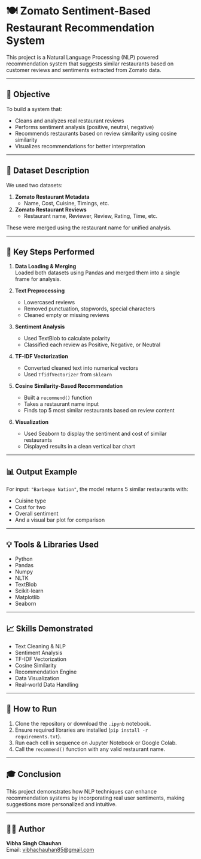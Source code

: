 
# 🍽️ Zomato Sentiment-Based Restaurant Recommendation System

This project is a Natural Language Processing (NLP) powered recommendation system that suggests similar restaurants based on customer reviews and sentiments extracted from Zomato data.

---

## 📌 Objective

To build a system that:
- Cleans and analyzes real restaurant reviews
- Performs sentiment analysis (positive, neutral, negative)
- Recommends restaurants based on review similarity using cosine similarity
- Visualizes recommendations for better interpretation

---

## 📂 Dataset Description

We used two datasets:
1. **Zomato Restaurant Metadata**
   - Name, Cost, Cuisine, Timings, etc.
2. **Zomato Restaurant Reviews**
   - Restaurant name, Reviewer, Review, Rating, Time, etc.

These were merged using the restaurant name for unified analysis.

---

## 🔧 Key Steps Performed

1. **Data Loading & Merging**  
   Loaded both datasets using Pandas and merged them into a single frame for analysis.

2. **Text Preprocessing**  
   - Lowercased reviews  
   - Removed punctuation, stopwords, special characters  
   - Cleaned empty or missing reviews  

3. **Sentiment Analysis**  
   - Used TextBlob to calculate polarity  
   - Classified each review as Positive, Negative, or Neutral  

4. **TF-IDF Vectorization**  
   - Converted cleaned text into numerical vectors  
   - Used `TfidfVectorizer` from `sklearn`  

5. **Cosine Similarity-Based Recommendation**  
   - Built a `recommend()` function  
   - Takes a restaurant name input  
   - Finds top 5 most similar restaurants based on review content  

6. **Visualization**  
   - Used Seaborn to display the sentiment and cost of similar restaurants  
   - Displayed results in a clean vertical bar chart

---

## 📊 Output Example

For input: `"Barbeque Nation"`, the model returns 5 similar restaurants with:
- Cuisine type  
- Cost for two  
- Overall sentiment  
- And a visual bar plot for comparison

---

## 💡 Tools & Libraries Used

- Python
- Pandas
- Numpy
- NLTK
- TextBlob
- Scikit-learn
- Matplotlib
- Seaborn

---

## 📈 Skills Demonstrated

- Text Cleaning & NLP
- Sentiment Analysis
- TF-IDF Vectorization
- Cosine Similarity
- Recommendation Engine
- Data Visualization
- Real-world Data Handling

---

## 📌 How to Run

1. Clone the repository or download the `.ipynb` notebook.
2. Ensure required libraries are installed (`pip install -r requirements.txt`).
3. Run each cell in sequence on Jupyter Notebook or Google Colab.
4. Call the `recommend()` function with any valid restaurant name.

---

## 🎓 Conclusion

This project demonstrates how NLP techniques can enhance recommendation systems by incorporating real user sentiments, making suggestions more personalized and intuitive.

---

## 🧑‍💻 Author

**Vibha Singh Chauhan**   
Email: vibhachauhan85@gmail.com
